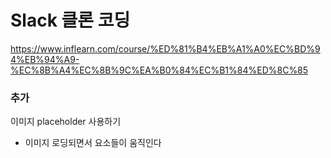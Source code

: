 # Slack 클론 코딩

https://www.inflearn.com/course/%ED%81%B4%EB%A1%A0%EC%BD%94%EB%94%A9-%EC%8B%A4%EC%8B%9C%EA%B0%84%EC%B1%84%ED%8C%85

### 추가
이미지 placeholder 사용하기
- 이미지 로딩되면서 요소들이 움직인다
